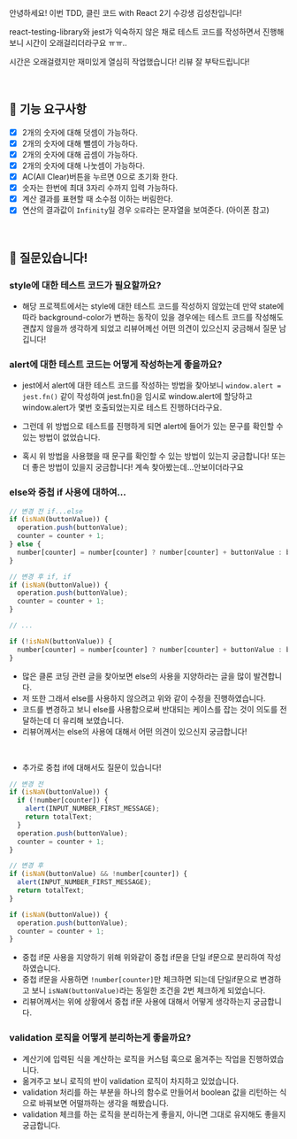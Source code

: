 안녕하세요!
이번 TDD, 클린 코드 with React 2기 수강생 김성찬입니다!

react-testing-library와 jest가 익숙하지 않은 채로 테스트 코드를 작성하면서 진행해보니 시간이 오래걸리더라구요 ㅠㅠ..

시간은 오래걸렸지만 재미있게 열심히 작업했습니다!
리뷰 잘 부탁드립니다!

<br/>

## 🎯 기능 요구사항

- [x] 2개의 숫자에 대해 덧셈이 가능하다.
- [x] 2개의 숫자에 대해 뺄셈이 가능하다.
- [x] 2개의 숫자에 대해 곱셈이 가능하다.
- [x] 2개의 숫자에 대해 나눗셈이 가능하다.
- [x] AC(All Clear)버튼을 누르면 0으로 초기화 한다.
- [x] 숫자는 한번에 최대 3자리 수까지 입력 가능하다.
- [x] 계산 결과를 표현할 때 소수점 이하는 버림한다.
- [x] 연산의 결과값이 `Infinity`일 경우 `오류`라는 문자열을 보여준다. (아이폰 참고)

<br/>

## 🤚 질문있습니다!

### style에 대한 테스트 코드가 필요할까요?

- 해당 프로젝트에서는 style에 대한 테스트 코드를 작성하지 않았는데 만약 state에 따라 background-color가 변하는 동작이 있을 경우에는 테스트 코드를 작성해도 괜찮지 않을까 생각하게 되었고 리뷰어께선 어떤 의견이 있으신지 궁금해서 질문 남깁니다!

### alert에 대한 테스트 코드는 어떻게 작성하는게 좋을까요?

- jest에서 alert에 대한 테스트 코드를 작성하는 방법을 찾아보니 `window.alert = jest.fn()` 같이 작성하여 jest.fn()을 임시로 window.alert에 할당하고 window.alert가 몇번 호출되었는지로 테스트 진행하더라구요.

- 그런데 위 방법으로 테스트를 진행하게 되면 alert에 들어가 있는 문구를 확인할 수 있는 방법이 없었습니다.

- 혹시 위 방법을 사용했을 때 문구를 확인할 수 있는 방법이 있는지 궁금합니다! 또는 더 좋은 방법이 있을지 궁금합니다! 계속 찾아봤는데...안보이더라구요

### else와 중첩 if 사용에 대하여...

```javascript
// 변경 전 if...else
if (isNaN(buttonValue)) {
  operation.push(buttonValue);
  counter = counter + 1;
} else {
  number[counter] = number[counter] ? number[counter] + buttonValue : buttonValue;
}

// 변경 후 if, if
if (isNaN(buttonValue)) {
  operation.push(buttonValue);
  counter = counter + 1;
}

// ...

if (!isNaN(buttonValue)) {
  number[counter] = number[counter] ? number[counter] + buttonValue : buttonValue;
}
```

- 많은 클론 코딩 관련 글을 찾아보면 else의 사용을 지양하라는 글을 많이 발견합니다.
- 저 또한 그래서 else를 사용하지 않으려고 위와 같이 수정을 진행하였습니다.
- 코드를 변경하고 보니 else를 사용함으로써 반대되는 케이스를 잡는 것이 의도를 전달하는데 더 유리해 보였습니다.
- 리뷰어께서는 else의 사용에 대해서 어떤 의견이 있으신지 궁금합니다!

<br/>

- 추가로 중첩 if에 대해서도 질문이 있습니다!

```javascript
// 변경 전
if (isNaN(buttonValue)) {
  if (!number[counter]) {
    alert(INPUT_NUMBER_FIRST_MESSAGE);
    return totalText;
  }
  operation.push(buttonValue);
  counter = counter + 1;
}

// 변경 후
if (isNaN(buttonValue) && !number[counter]) {
  alert(INPUT_NUMBER_FIRST_MESSAGE);
  return totalText;
}

if (isNaN(buttonValue)) {
  operation.push(buttonValue);
  counter = counter + 1;
}
```

- 중첩 if문 사용을 지양하기 위해 위와같이 중첩 if문을 단일 if문으로 분리하여 작성하였습니다.
- 중첩 if문을 사용하면 `!number[counter]`만 체크하면 되는데 단일if문으로 변경하고 보니 `isNaN(buttonValue)`라는 동일한 조건을 2번 체크하게 되었습니다.
- 리뷰어께서는 위에 상황에서 중첩 if문 사용에 대해서 어떻게 생각하는지 궁금합니다.

### validation 로직을 어떻게 분리하는게 좋을까요?

- 계산기에 입력된 식을 계산하는 로직을 커스텀 훅으로 옮겨주는 작업을 진행하였습니다.
- 옮겨주고 보니 로직의 반이 validation 로직이 차지하고 있었습니다.
- validation 처리를 하는 부분을 하나의 함수로 만들어서 boolean 값을 리턴하는 식으로 바꿔보면 어떨까하는 생각을 해봤습니다.
- validation 체크를 하는 로직을 분리하는게 좋을지, 아니면 그대로 유지해도 좋을지 궁금합니다.
